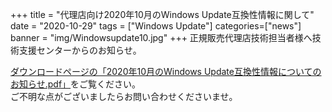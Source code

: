 +++
title = "代理店向け2020年10月のWindows Update互換性情報に関して"
date = "2020-10-29"
tags = ["Windows Update"]
categories=["news"]
banner = "img/Windowsupdate10.jpg"
+++
正規販売代理店技術担当者様へ技術支援センターからのお知らせ。  
<!--more-->


[ダウンロードページの「2020年10月のWindows Update互換性情報についてのお知らせ.pdf」](https://www.kitasp.com/downloads/)をご覧ください。  
ご不明な点がございましたらお問い合わせくださいませ。

